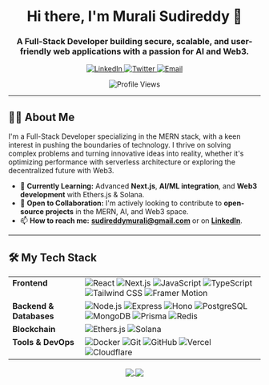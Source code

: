 <h1 align="center">Hi there, I'm Murali Sudireddy 👋</h1>
<h3 align="center">A Full-Stack Developer building secure, scalable, and user-friendly web applications with a passion for AI and Web3.</h3>

<p align="center">
  <a href="https://www.linkedin.com/in/sudireddy-murali-05a10b277/" target="_blank">
    <img src="https://img.shields.io/badge/LinkedIn-0077B5?style=for-the-badge&logo=linkedin&logoColor=white" alt="LinkedIn"/>
  </a>
  <a href="https://x.com/MSudireddy2547" target="_blank">
    <img src="https://img.shields.io/badge/Twitter-1DA1F2?style=for-the-badge&logo=x&logoColor=white" alt="Twitter"/>
  </a>
  <a href="mailto:muralisudireddy0@gmail.com">
    <img src="https://img.shields.io/badge/Email-D14836?style=for-the-badge&logo=gmail&logoColor=white" alt="Email"/>
  </a>
</p>

<p align="center">
  <img src="https://komarev.com/ghpvc/?username=muralichowdhary&label=Profile%20Views&color=0e75b6&style=flat-square" alt="Profile Views" />
</p>

---

## 👨‍💻 About Me

I'm a Full-Stack Developer specializing in the MERN stack, with a keen interest in pushing the boundaries of technology. I thrive on solving complex problems and turning innovative ideas into reality, whether it's optimizing performance with serverless architecture or exploring the decentralized future with Web3.

-   🌱 **Currently Learning:** Advanced **Next.js**, **AI/ML integration**, and **Web3 development** with Ethers.js & Solana.
-   👯 **Open to Collaboration:** I'm actively looking to contribute to **open-source projects** in the MERN, AI, and Web3 space.
-   📫 **How to reach me:** **[sudireddymurali@gmail.com](mailto:sudireddymurali@gmail.com)** or on **[LinkedIn](https://www.linkedin.com/in/sudireddy-murali-05a10b277/)**.

---

## 🛠️ My Tech Stack

<table>
  <tr>
    <td valign="top"><strong>Frontend</strong></td>
    <td>
      <img src="https://img.shields.io/badge/React-20232A?style=for-the-badge&logo=react&logoColor=61DAFB" alt="React" />
      <img src="https://img.shields.io/badge/Next.js-000000?style=for-the-badge&logo=nextdotjs&logoColor=white" alt="Next.js" />
      <img src="https://img.shields.io/badge/JavaScript-F7DF1E?style=for-the-badge&logo=javascript&logoColor=black" alt="JavaScript" />
      <img src="https://img.shields.io/badge/TypeScript-007ACC?style=for-the-badge&logo=typescript&logoColor=white" alt="TypeScript" />
      <img src="https://img.shields.io/badge/Tailwind_CSS-38B2AC?style=for-the-badge&logo=tailwind-css&logoColor=white" alt="Tailwind CSS" />
      <img src="https://img.shields.io/badge/Framer_Motion-0055FF?style=for-the-badge&logo=framer&logoColor=white" alt="Framer Motion" />
    </td>
  </tr>
  <tr>
    <td valign="top"><strong>Backend & Databases</strong></td>
    <td>
      <img src="https://img.shields.io/badge/Node.js-339933?style=for-the-badge&logo=nodedotjs&logoColor=white" alt="Node.js" />
      <img src="https://img.shields.io/badge/Express.js-000000?style=for-the-badge&logo=express&logoColor=white" alt="Express" />
      <img src="https://img.shields.io/badge/Hono-E36000?style=for-the-badge&logo=hono&logoColor=white" alt="Hono" />
      <img src="https://img.shields.io/badge/PostgreSQL-316192?style=for-the-badge&logo=postgresql&logoColor=white" alt="PostgreSQL" />
      <img src="https://img.shields.io/badge/MongoDB-4EA94B?style=for-the-badge&logo=mongodb&logoColor=white" alt="MongoDB" />
      <img src="https://img.shields.io/badge/Prisma-2D3748?style=for-the-badge&logo=prisma&logoColor=white" alt="Prisma" />
      <img src="https://img.shields.io/badge/Redis-DC382D?style=for-the-badge&logo=redis&logoColor=white" alt="Redis" />
    </td>
  </tr>
  <tr>
    <td valign="top"><strong>Blockchain</strong></td>
    <td>
      <img src="https://img.shields.io/badge/Ethers.js-2C2C2C?style=for-the-badge&logo=ethereum&logoColor=white" alt="Ethers.js" />
      <img src="https://img.shields.io/badge/Solana-9945FF?style=for-the-badge&logo=solana&logoColor=white" alt="Solana" />
    </td>
  </tr>
  <tr>
    <td valign="top"><strong>Tools & DevOps</strong></td>
    <td>
      <img src="https://img.shields.io/badge/Docker-2496ED?style=for-the-badge&logo=docker&logoColor=white" alt="Docker" />
      <img src="https://img.shields.io/badge/Git-F05032?style=for-the-badge&logo=git&logoColor=white" alt="Git" />
      <img src="https://img.shields.io/badge/GitHub-100000?style=for-the-badge&logo=github&logoColor=white" alt="GitHub" />
      <img src="https://img.shields.io/badge/Vercel-000000?style=for-the-badge&logo=vercel&logoColor=white" alt="Vercel" />
      <img src="https://img.shields.io/badge/Cloudflare-F38020?style=for-the-badge&logo=cloudflare&logoColor=white" alt="Cloudflare" />
    </td>
  </tr>
</table>

<p align="center">
  <a href="https://github.com/anuraghazra/github-readme-stats">
    <img align="center" src="https://github-readme-stats.vercel.app/api?username=MuraliChowdhary&show_icons=true&theme=tokyonight&include_all_commits=true&count_private=true" />
  </a>
  <a href="https://github.com/anuraghazra/github-readme-stats">
    <img align="center" src="https://github-readme-stats.vercel.app/api/top-langs/?username=MuraliChowdhary&layout=compact&theme=tokyonight" />
  </a>
</p>



